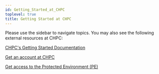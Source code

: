 ```yaml
---
id: Getting_Started_at_CHPC
toplevel: true
title: Getting Started at CHPC
---
```



Please use the sidebar to navigate topics. You may also see the
following external resources at CHPC:

[CHPC's Getting Started Documentation](https://www.chpc.utah.edu/documentation/gettingstarted.php)

[Get an account at CHPC](https://www.chpc.utah.edu/userservices/accounts.php)

[Get access to the Protected Environment (PE)](https://www.chpc.utah.edu/resources/ProtectedEnvironment.php#RequestPE)

